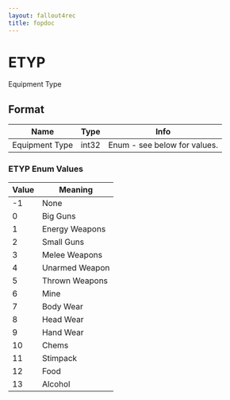 ```yaml
---
layout: fallout4rec
title: fopdoc
---
```

ETYP
====

Equipment Type

## Format

Name | Type | Info
-----|------|-----
Equipment Type | int32 | Enum - see below for values.
 
### ETYP Enum Values

Value | Meaning
------|--------
-1 | None
0 | Big Guns
1 | Energy Weapons
2 | Small Guns
3 | Melee Weapons
4 | Unarmed Weapon
5 | Thrown Weapons
6 | Mine
7 | Body Wear
8 | Head Wear
9 | Hand Wear
10 | Chems
11 | Stimpack
12 | Food
13 | Alcohol
 
